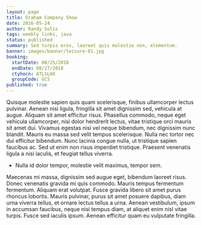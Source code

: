 ```yaml
---
layout: page
title: Graham Company Show
date: 2016-05-24
author: Randy Solis
tags: weekly links, java
status: published
summary: Sed turpis eros, laoreet quis molestie non, elementum.
banner: images/banner/leisure-01.jpg
booking:
  startDate: 08/25/2018
  endDate: 08/27/2018
  ctyhocn: ATLSLHX
  groupCode: GCS
published: true
---
```

Quisque molestie sapien quis quam scelerisque, finibus ullamcorper lectus pulvinar. Aenean nisi ligula, fringilla sit amet dignissim sed, vehicula at augue. Aliquam sit amet efficitur risus. Phasellus commodo, neque eget vehicula ullamcorper, nisi dolor hendrerit lectus, vitae tristique orci mauris sit amet dui. Vivamus egestas nisi vel neque bibendum, nec dignissim nunc blandit. Mauris eu massa sed velit tempus scelerisque. Nulla nec tortor nec dui efficitur bibendum. Nunc lacinia congue nulla, ut tristique sapien faucibus ac. Sed ut enim non risus imperdiet tristique. Praesent venenatis ligula a nisi iaculis, et feugiat tellus viverra.

* Nulla id dolor tempor, molestie velit maximus, tempor sem.

Maecenas mi massa, dignissim sed augue eget, bibendum laoreet risus. Donec venenatis gravida mi quis commodo. Mauris tempus fermentum fermentum. Aliquam erat volutpat. Fusce gravida libero sit amet purus rhoncus lobortis. Mauris pulvinar, purus sit amet posuere dapibus, diam urna viverra tellus, et ornare lectus tellus a urna. Aenean vestibulum, ipsum in accumsan faucibus, neque nisi tempus diam, at aliquet enim nisl vitae turpis. Fusce sed iaculis ipsum. Aenean efficitur quam eu vulputate fringilla.
